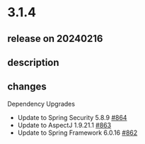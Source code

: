 # 3.1.4

## release on 20240216

## description

## changes

Dependency Upgrades

* Update to Spring Security 5.8.9 <a href="https://github.com/spring-projects/spring-ldap/issues/864" data-hovercard-type="issue" data-hovercard-url="/spring-projects/spring-ldap/issues/864/hovercard">#864</a>
* Update to AspectJ 1.9.21.1 <a href="https://github.com/spring-projects/spring-ldap/issues/863" data-hovercard-type="issue" data-hovercard-url="/spring-projects/spring-ldap/issues/863/hovercard">#863</a>
* Update to Spring Framework 6.0.16 <a href="https://github.com/spring-projects/spring-ldap/issues/862" data-hovercard-type="issue" data-hovercard-url="/spring-projects/spring-ldap/issues/862/hovercard">#862</a>

